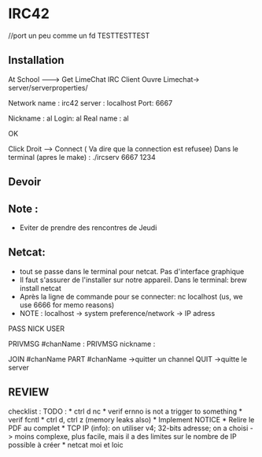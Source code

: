 # IRC42

//port un peu comme un fd
TESTTESTTEST

## Installation

At School ---> Get LimeChat IRC Client
Ouvre Limechat-> server/serverproperties/

Network name : irc42
server : localhost
Port: 6667

Nickname : al
Login: al
Real name : al

OK

Click Droit --> Connect ( Va dire que la connection est refusee)
Dans le terminal (apres le make) : ./ircserv 6667 1234

## Devoir

## Note :
* Eviter de prendre des rencontres de Jeudi

## Netcat:
* tout se passe dans le terminal pour netcat. Pas d'interface graphique
* Il faut s'assurer de l'installer sur notre appareil. Dans le terminal: brew install netcat
* Après la ligne de commande pour se connecter: nc localhost <port> (us, we use 6666 for memo reasons)
* NOTE : localhost -> system preference/network -> IP adress

PASS <pass>
NICK <nick>
USER <username>

PRIVMSG #chanName :<le message>
PRIVMSG nickname :<le message>

JOIN #chanName
PART #chanName ->quitter un channel
QUIT ->quitte le server

## REVIEW

checklist :
TODO :
	* ctrl d nc
	* verif ernno is not a trigger to something
	* verif fcntl
	* ctrl d, ctrl z (memory leaks also)
	* Implement NOTICE
	* Relire le PDF au complet
	* TCP IP (info): on utiliser v4; 32-bits adresse; on a choisi -> moins complexe, plus facile, mais il a des limites sur le nombre de IP possible à créer
	* netcat moi et loic